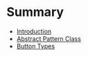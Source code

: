 # Summary

* [Introduction](README.md)
* [Abstract Pattern Class](abstract_pattern_class.md)
* [Button Types](button_types.md)

